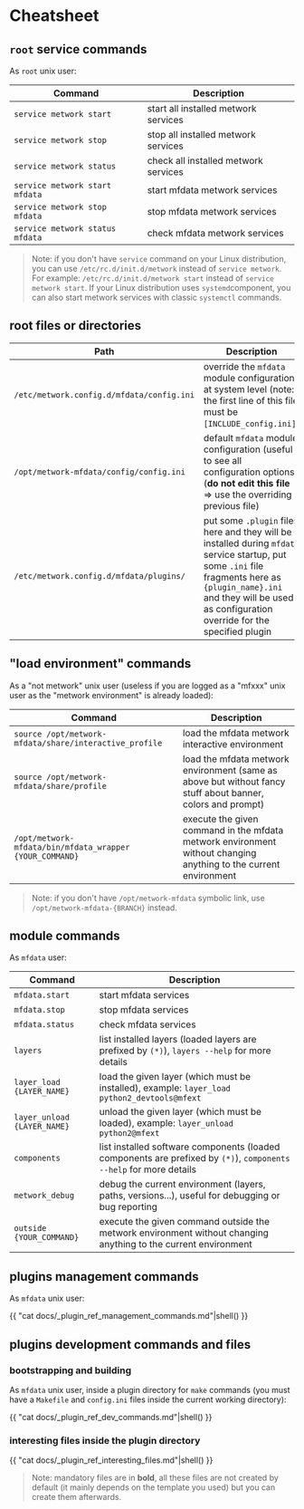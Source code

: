 # Cheatsheet



## `root` service commands

As `root` unix user:

| Command | Description |
| --- | --- |
| `service metwork start` | start all installed metwork services |
| `service metwork stop` | stop all installed metwork services |
| `service metwork status` | check all installed metwork services |
| `service metwork start mfdata` | start mfdata metwork services |
| `service metwork stop mfdata` | stop mfdata metwork services |
| `service metwork status mfdata` | check mfdata metwork services |

> Note: if you don't have `service` command on your Linux distribution, you can use `/etc/rc.d/init.d/metwork` instead of `service metwork`. For example: `/etc/rc.d/init.d/metwork start` instead of `service metwork start`. If your Linux distribution uses `systemd`component, you can also start metwork services with classic `systemctl` commands.



## root files or directories

| Path | Description |
| --- | --- |
| `/etc/metwork.config.d/mfdata/config.ini` | override the `mfdata` module configuration at system level (note: the first line of this file must be `[INCLUDE_config.ini]`) |
| `/opt/metwork-mfdata/config/config.ini` | default `mfdata` module configuration (useful to see all configuration options) (**do not edit this file** => use the overriding previous file) |
| `/etc/metwork.config.d/mfdata/plugins/` | put some `.plugin` files here and they will be installed during `mfdata` service startup, put some `.ini` file fragments here as `{plugin_name}.ini` and they will be used as configuration override for the specified plugin |


## "load environment" commands

As a "not metwork" unix user (useless if you are logged as a "mfxxx" unix user as the "metwork environment" is already loaded):

| Command | Description |
| --- | --- |
| `source /opt/metwork-mfdata/share/interactive_profile` | load the mfdata metwork interactive environment |
| `source /opt/metwork-mfdata/share/profile` | load the mfdata metwork environment (same as above but without fancy stuff about banner, colors and prompt) |
| `/opt/metwork-mfdata/bin/mfdata_wrapper {YOUR_COMMAND}`| execute the given command in the mfdata metwork environment without changing anything to the current environment |

> Note: if you don't have `/opt/metwork-mfdata` symbolic link, use `/opt/metwork-mfdata-{BRANCH}` instead.

## module commands


As `mfdata` user:


| Command | Description |
| --- | --- |
| `mfdata.start` | start mfdata services |
| `mfdata.stop` | stop mfdata services |
| `mfdata.status` | check mfdata services |
| `layers` | list installed layers (loaded layers are prefixed by `(*)`), `layers --help` for more details |
| `layer_load {LAYER_NAME}` | load the given layer (which must be installed), example: `layer_load python2_devtools@mfext` |
| `layer_unload {LAYER_NAME}` | unload the given layer (which must be loaded), example: `layer_unload python2@mfext` |
| `components` | list installed software components (loaded components are prefixed by `(*)`), `components --help` for more details |
| `metwork_debug` | debug the current environment (layers, paths, versions...), useful for debugging or bug reporting |
| `outside {YOUR_COMMAND}`| execute the given command outside the metwork environment without changing anything to the current environment |


## plugins management commands

As `mfdata` unix user:


{{ "cat docs/_plugin_ref_management_commands.md"|shell() }}





## plugins development commands and files

### bootstrapping and building

As `mfdata` unix user, inside a plugin directory for `make` commands (you must have a `Makefile` and `config.ini` files inside the current working directory):


{{ "cat docs/_plugin_ref_dev_commands.md"|shell() }}


### interesting files inside the plugin directory


{{ "cat docs/_plugin_ref_interesting_files.md"|shell() }}


> Note: mandatory files are in **bold**, all these files are not created by default (it mainly depends on the template you used) but you can create them afterwards.


